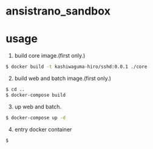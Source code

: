 # ansistrano_sandbox

# usage

1. build core image.(first only.)

```bash
$ docker build -t kashiwaguma-hiro/sshd:0.0.1 ./core
```

2. build web and batch image.(first only.)

```bash
$ cd ..
$ docker-compose build
```

3. up web and batch.

```bash
$ docker-compose up -d
```

4. entry docker container

```bash
$ 
```
